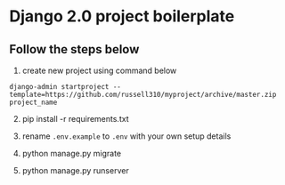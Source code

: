 # Django 2.0 project boilerplate

## Follow the steps below

1. create new project using command below

`django-admin startproject --template=https://github.com/russell310/myproject/archive/master.zip project_name`

2. pip install -r requirements.txt

3. rename `.env.example` to `.env` with your own setup details

4. python manage.py migrate

5. python manage.py runserver
